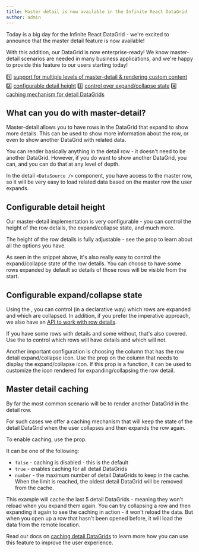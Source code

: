 ```yaml
---
title: Master detail is now available in the Infinite React DataGrid
author: admin
---
```


Today is a big day for the Infinite React DataGrid - we're excited to announce that the master detail feature is now available!

With this addition, our DataGrid is now enterprise-ready! We know master-detail scenarios are needed in many business applications, and we're happy to provide this feature to our users starting today!

<Note title="Master-detail highlights 🎉">

1️⃣ [support for multiple levels of master-detail & rendering custom content](#what-can-you-do-with-master-detail)
2️⃣ [configurable detail height](#configurable-detail-height)
3️⃣ [control over expand/collapse state](#configurable-expandcollapse-state)
4️⃣ [caching mechanism for detail DataGrids](#master-detail-caching)

</Note>

## What can you do with master-detail?

Master-detail allows you to have rows in the DataGrid that expand to show more details. This can be used to show more information about the row, or even to show another DataGrid with related data.

You can render basically anything in the detail row - it doesn't need to be another DataGrid. However, if you do want to show another DataGrid, you can, and you can do that at any level of depth.

In the detail `<DataSource />` component, you have access to the master row, so it will be very easy to load related data based on the master row the user expands.

<CSEmbed id="tender-cdn-9cpznx" code={false} size="md" title="Basic master detail DataGrid example"/>

## Configurable detail height

Our master-detail implementation is very configurable - you can control the height of the row details, the expand/collapse state, and much more.

The height of the row details is fully adjustable - see the <PropLink name="rowDetailHeight" /> prop to learn about all the options you have.

<CSEmbed id="beautiful-sammet-3gkwn9" code={false} size="md" title="Master detail with custom row detail height and custom content" />

As seen in the snippet above, it's also really easy to control the expand/collapse state of the row details. You can choose to have some rows expanded by default so details of those rows will be visible from the start.

## Configurable expand/collapse state

Using the <PropLink name="rowDetailState" />, you can control (in a declarative way) which rows are expanded and which are collapsed. In addition, if you prefer the imperative approach, we also have an [API to work with row details](/docs/reference/row-detail-api).

If you have some rows with details and some without, that's also covered. Use the <PropLink name="isRowDetailEnabled" /> to control which rows will have details and which will not.

<Note>

Another important configuration is choosing the column that has the row detail expand/collapse icon. Use the <PropLink name="columns.renderRowDetailIcon" /> prop on the column that needs to display the expand/collapse icon. If this prop is a function, it can be used to customize the icon rendered for expanding/collapsing the row detail.

</Note>

## Master detail caching

By far the most common scenario will be to render another DataGrid in the detail row.

For such cases we offer a caching mechanism that will keep the state of the detail DataGrid when the user collapses and then expands the row again.

<Note>

To enable caching, use the <PropLink name="rowDetailCache" /> prop.

It can be one of the following:

- `false` - caching is disabled - this is the default
- `true` - enables caching for all detail DataGrids
- `number` - the maximum number of detail DataGrids to keep in the cache. When the limit is reached, the oldest detail DataGrid will be removed from the cache.

</Note>

<CSEmbed id="thirsty-browser-xxf6wf" code={false} size="md" title="Master detail DataGrid with caching for 5 detail DataGrids">

<Description>

This example will cache the last 5 detail DataGrids - meaning they won't reload when you expand them again.
You can try collapsing a row and then expanding it again to see the caching in action - it won't reload the data.
But when you open up a row that hasn't been opened before, it will load the data from the remote location.

</Description>

</CSEmbed>

Read our docs on [caching detail DataGrids](/docs/learn/master-detail/caching-detail-datagrid) to learn more how you can use this feature to improve the user experience.

